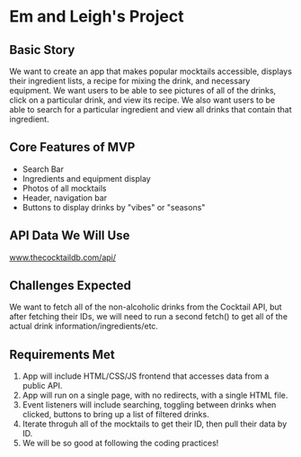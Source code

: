 # Em and Leigh's Project

## Basic Story
We want to create an app that makes popular mocktails accessible, displays their ingredient lists, a recipe for mixing the drink, and necessary equipment. We want users to be able to see pictures of all of the drinks, click on a particular drink, and view its recipe. We also want users to be able to search for a particular ingredient and view all drinks that contain that ingredient.

## Core Features of MVP
 - Search Bar
 - Ingredients and equipment display
 - Photos of all mocktails
 - Header, navigation bar
 - Buttons to display drinks by "vibes" or "seasons"

## API Data We Will Use
www.thecocktaildb.com/api/

## Challenges Expected
We want to fetch all of the non-alcoholic drinks from the Cocktail API, but after fetching their IDs, we will need to run a second fetch() to get all of the actual drink information/ingredients/etc.

## Requirements Met
1. App will include HTML/CSS/JS frontend that accesses data from a public API.
2. App will run on a single page, with no redirects, with a single HTML file.
3. Event listeners will include searching, toggling between drinks when clicked, buttons to bring up a list of filtered drinks.
4. Iterate throguh all of the mocktails to get their ID, then pull their data by ID.
5. We will be so good at following the coding practices!
